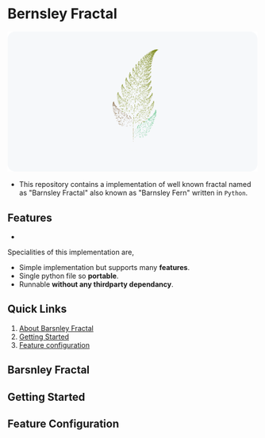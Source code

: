 # Bernsley Fractal

<p align="center">
    <picture>
      <source 
        srcset="/assets/barnsley_dark.png"
        media="(prefers-color-scheme: dark)"
      />
      <img 
        src="/assets/barnsley_light.png" 
        alt="Barnsley fern's image"
        width="800"
       />
    </picture>
  </p>


*   This repository contains a implementation of well known fractal named as "Barnsley Fractal" also known as "Barnsley Fern" written in `Python`.
## Features
*   

 Specialities of this implementation are,
*   Simple implementation but supports many **features**.
*   Single python file so **portable**.
*   Runnable **without any thirdparty dependancy**.

## Quick Links
1.  [About Barsnley Fractal](#barsnley-fractal)
2.  [Getting Started](#getting-started)
3.  [Feature configuration](#feature-configuration)

## Barsnley Fractal
## Getting Started

## Feature Configuration  